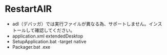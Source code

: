 RestartAIR
==========
* adl（デバッガ）では実行ファイルが異なる為、サポートしません。インストールして確認してください。
* application.xml <supportedProfiles>extendedDesktop</supportedProfiles>
* SetupApplication.bat -target native
* Packager.bat .exe
